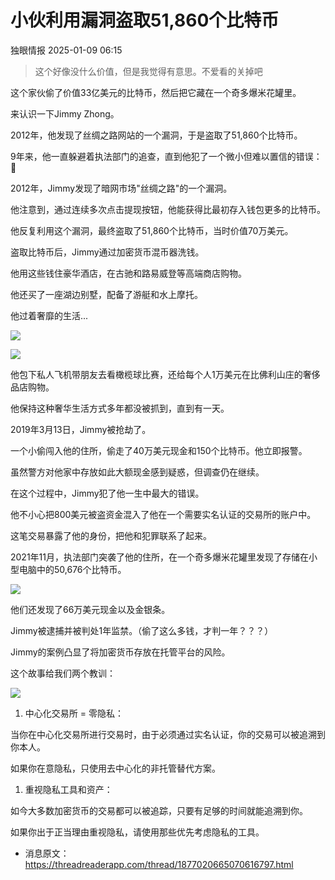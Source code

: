 #  小伙利用漏洞盗取51,860个比特币   
 独眼情报   2025-01-09 06:15  
  
>   
> 这个好像没什么价值，但是我觉得有意思。不爱看的关掉吧  
  
  
这个家伙偷了价值33亿美元的比特币，然后把它藏在一个奇多爆米花罐里。  
  
来认识一下Jimmy Zhong。  
  
2012年，他发现了丝绸之路网站的一个漏洞，于是盗取了51,860个比特币。  
  
9年来，他一直躲避着执法部门的追查，直到他犯了一个微小但难以置信的错误：🧵  
  
2012年，Jimmy发现了暗网市场"丝绸之路"的一个漏洞。  
  
他注意到，通过连续多次点击提现按钮，他能获得比最初存入钱包更多的比特币。  
  
他反复利用这个漏洞，最终盗取了51,860个比特币，当时价值70万美元。  
  
盗取比特币后，Jimmy通过加密货币混币器洗钱。  
  
他用这些钱住豪华酒店，在古驰和路易威登等高端商店购物。  
  
他还买了一座湖边别墅，配备了游艇和水上摩托。  
  
他过着奢靡的生活...  
  
![](https://mmbiz.qpic.cn/sz_mmbiz_jpg/KgxDGkACWnSVEhPay4gN5yicR9HZxp5bib1Xo5YG11p6j6kbibHkA7iadS771Yr6cwp18dfkdvEo2bZ2bkYla0OWPg/640?wx_fmt=jpeg&from=appmsg "")  
  
![](https://mmbiz.qpic.cn/sz_mmbiz_png/KgxDGkACWnSVEhPay4gN5yicR9HZxp5bibGUC6ibXMBC2e3WicDxbgOeqlnvHCYiaiaGAPGBrmgQaXMAIcKQ5vSib2UUg/640?wx_fmt=png&from=appmsg "")  
  
他包下私人飞机带朋友去看橄榄球比赛，还给每个人1万美元在比佛利山庄的奢侈品店购物。  
  
他保持这种奢华生活方式多年都没被抓到，直到有一天。  
  
2019年3月13日，Jimmy被抢劫了。  
  
一个小偷闯入他的住所，偷走了40万美元现金和150个比特币。他立即报警。  
  
虽然警方对他家中存放如此大额现金感到疑惑，但调查仍在继续。  
  
在这个过程中，Jimmy犯了他一生中最大的错误。  
  
他不小心把800美元被盗资金混入了他在一个需要实名认证的交易所的账户中。  
  
这笔交易暴露了他的身份，把他和犯罪联系了起来。  
  
2021年11月，执法部门突袭了他的住所，在一个奇多爆米花罐里发现了存储在小型电脑中的50,676个比特币。  
  
![](https://mmbiz.qpic.cn/sz_mmbiz_png/KgxDGkACWnSVEhPay4gN5yicR9HZxp5bibWFHpjb9l4mJicibPLnEeOwqB4SwUqZ9yoA9joxodrN329275P6aakFOg/640?wx_fmt=png&from=appmsg "")  
  
他们还发现了66万美元现金以及金银条。  
  
Jimmy被逮捕并被判处1年监禁。（偷了这么多钱，才判一年？？？）  
  
Jimmy的案例凸显了将加密货币存放在托管平台的风险。  
  
这个故事给我们两个教训：  
  
![](https://mmbiz.qpic.cn/sz_mmbiz_png/KgxDGkACWnSVEhPay4gN5yicR9HZxp5bibHZunNteibia8Qiak1AiavZGUiarA1HbYRL7fqp9ksic7nbVzydILAnuxabXQ/640?wx_fmt=png&from=appmsg "")  
1. 中心化交易所 = 零隐私：  
  
当你在中心化交易所进行交易时，由于必须通过实名认证，你的交易可以被追溯到你本人。  
  
如果你在意隐私，只使用去中心化的非托管替代方案。  
1. 重视隐私工具和资产：  
  
如今大多数加密货币的交易都可以被追踪，只要有足够的时间就能追溯到你。  
  
如果你出于正当理由重视隐私，请使用那些优先考虑隐私的工具。  
- 消息原文：https://threadreaderapp.com/thread/1877020665070616797.html  
  
  
  
  

